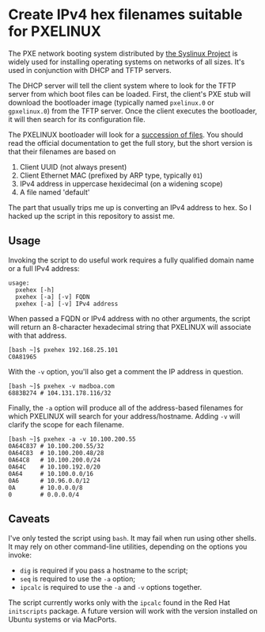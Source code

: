 # Create IPv4 hex filenames suitable for PXELINUX

The PXE network booting system distributed by [the Syslinux Project](http://syslinux.zytor.com/wiki/index.php/The_Syslinux_Project) is widely used for installing operating systems on networks of all sizes. It's used in conjunction with DHCP and TFTP servers.

The DHCP server will tell the client system where to look for the TFTP server from which boot files can be loaded. First, the client's PXE stub will download the bootloader image (typically named `pxelinux.0` or `gpxelinux.0`) from the TFTP server. Once the client executes the bootloader, it will then search for its configuration file.

The PXELINUX bootloader will look for a [succession of files](http://www.syslinux.org/wiki/index.php?title=PXELINUX#Configuration). You should read the official documentation to get the full story, but the short version is that their filenames are based on

1. Client UUID (not always present)
1. Client Ethernet MAC (prefixed by ARP type, typically `01`)
1. IPv4 address in uppercase hexidecimal (on a widening scope)
1. A file named 'default'

The part that usually trips me up is converting an IPv4 address to hex. So I hacked up the script in this repository to assist me.

## Usage

Invoking the script to do useful work requires a fully qualified domain name or a full IPv4 address:

```nohighlight
usage:
  pxehex [-h]
  pxehex [-a] [-v] FQDN
  pxehex [-a] [-v] IPv4 address
```

When passed a FQDN or IPv4 address with no other arguments, the script will return an 8-character hexadecimal string that PXELINUX will associate with that address.

```nohighlight
[bash ~]$ pxehex 192.168.25.101
C0A81965
```

With the `-v` option, you'll also get a comment the IP address in question.

```nohighlight
[bash ~]$ pxehex -v madboa.com
6883B274 # 104.131.178.116/32
```

Finally, the `-a` option will produce all of the address-based filenames for which PXELINUX will search for your address/hostname. Adding `-v` will clarify the scope for each filename.

```nohighlight
[bash ~]$ pxehex -a -v 10.100.200.55
0A64C837 # 10.100.200.55/32
0A64C83  # 10.100.200.48/28
0A64C8   # 10.100.200.0/24
0A64C    # 10.100.192.0/20
0A64     # 10.100.0.0/16
0A6      # 10.96.0.0/12
0A       # 10.0.0.0/8
0        # 0.0.0.0/4
```

## Caveats

I've only tested the script using `bash`. It may fail when run using other shells. It may rely on other command-line utilities, depending on the options you invoke:

* `dig` is required if you pass a hostname to the script;
* `seq` is required to use the `-a` option;
* `ipcalc` is required to use the `-a` and `-v` options together.

The script currently works only with the `ipcalc` found in the Red Hat `initscripts` package. A future version will work with the version installed on Ubuntu systems or via MacPorts.

<!-- vim: set filetype=markdown: -->

